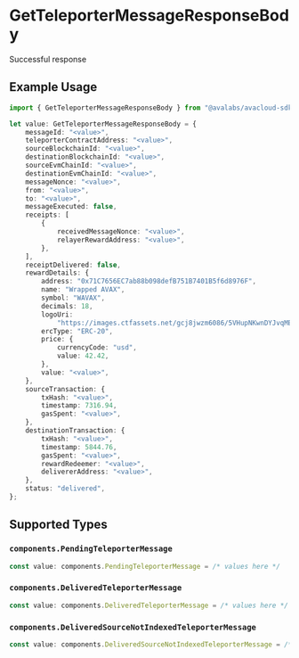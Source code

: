 # GetTeleporterMessageResponseBody

Successful response

## Example Usage

```typescript
import { GetTeleporterMessageResponseBody } from "@avalabs/avacloud-sdk/models/operations";

let value: GetTeleporterMessageResponseBody = {
    messageId: "<value>",
    teleporterContractAddress: "<value>",
    sourceBlockchainId: "<value>",
    destinationBlockchainId: "<value>",
    sourceEvmChainId: "<value>",
    destinationEvmChainId: "<value>",
    messageNonce: "<value>",
    from: "<value>",
    to: "<value>",
    messageExecuted: false,
    receipts: [
        {
            receivedMessageNonce: "<value>",
            relayerRewardAddress: "<value>",
        },
    ],
    receiptDelivered: false,
    rewardDetails: {
        address: "0x71C7656EC7ab88b098defB751B7401B5f6d8976F",
        name: "Wrapped AVAX",
        symbol: "WAVAX",
        decimals: 18,
        logoUri:
            "https://images.ctfassets.net/gcj8jwzm6086/5VHupNKwnDYJvqMENeV7iJ/fdd6326b7a82c8388e4ee9d4be7062d4/avalanche-avax-logo.svg",
        ercType: "ERC-20",
        price: {
            currencyCode: "usd",
            value: 42.42,
        },
        value: "<value>",
    },
    sourceTransaction: {
        txHash: "<value>",
        timestamp: 7316.94,
        gasSpent: "<value>",
    },
    destinationTransaction: {
        txHash: "<value>",
        timestamp: 5844.76,
        gasSpent: "<value>",
        rewardRedeemer: "<value>",
        delivererAddress: "<value>",
    },
    status: "delivered",
};
```

## Supported Types

### `components.PendingTeleporterMessage`

```typescript
const value: components.PendingTeleporterMessage = /* values here */
```

### `components.DeliveredTeleporterMessage`

```typescript
const value: components.DeliveredTeleporterMessage = /* values here */
```

### `components.DeliveredSourceNotIndexedTeleporterMessage`

```typescript
const value: components.DeliveredSourceNotIndexedTeleporterMessage = /* values here */
```

